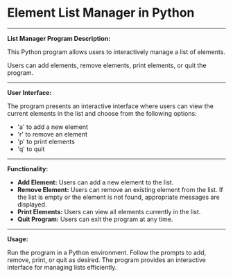 # Element List Manager in Python

---------------------------------------------------
**List Manager Program Description:**

This Python program allows users to interactively manage a list of elements.

Users can add elements, remove elements, print elements, or quit the program.

---------------------------------------------------
**User Interface:**

The program presents an interactive interface where users can view the current elements in the list and choose from the following options:
- 'a' to add a new element
- 'r' to remove an element
- 'p' to print elements
- 'q' to quit

---------------------------------------------------
**Functionality:**

- **Add Element:** Users can add a new element to the list.
- **Remove Element:** Users can remove an existing element from the list. If the list is empty or the element is not found, appropriate messages are displayed.
- **Print Elements:** Users can view all elements currently in the list.
- **Quit Program:** Users can exit the program at any time.

---------------------------------------------------
**Usage:**

Run the program in a Python environment. Follow the prompts to add, remove, print, or quit as desired. The program provides an interactive interface for managing lists efficiently.

